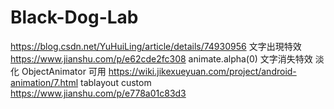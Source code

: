 # Black-Dog-Lab

https://blog.csdn.net/YuHuiLing/article/details/74930956
文字出現特效
https://www.jianshu.com/p/e62cde2fc308
animate.alpha(0)
文字消失特效 淡化
ObjectAnimator 可用
https://wiki.jikexueyuan.com/project/android-animation/7.html
tablayout custom
https://www.jianshu.com/p/e778a01c83d3